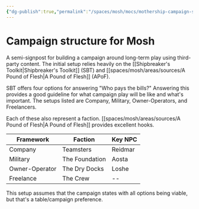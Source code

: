```yaml
---
{"dg-publish":true,"permalink":"/spaces/mosh/mocs/mothership-campaign-structure/","title":"Campaign structure for Mosh","tags":["mosh"],"created":"Friday, April 14th 2023, 12:31:01 am","updated":"Friday, April 14th 2023, 12:53:55 am"}
---
```



# Campaign structure for Mosh

A semi-signpost for building a campaign around long-term play using third-party content. The initial setup relies heavily on the [[Shipbreaker's Toolkit\|Shipbreaker's Toolkit]] (SBT) and [[spaces/mosh/areas/sources/A Pound of Flesh\|A Pound of Flesh]] (APoF).

SBT offers four options for answering "Who pays the bills?" Answering this provides a good guideline for what campaign play will be like and what's important. The setups listed are Company, Military, Owner-Operators, and Freelancers.

Each of these also represent a faction. [[spaces/mosh/areas/sources/A Pound of Flesh\|A Pound of Flesh]] provides excellent hooks. 

| Framework      | Faction        | Key NPC |
| -------------- | -------------- | ------- |
| Company        | Teamsters      | Reidmar |
| Military       | The Foundation | Aosta   |
| Owner-Operator | The Dry Docks  | Loshe   |
| Freelance      | The Crew       | --     | 

This setup assumes that the campaign states with all options being viable, but that's a table/campaign preference.
